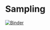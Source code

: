 # Sampling

[![Binder](https://mybinder.org/badge_logo.svg)](https://gesis.mybinder.org/binder/v2/gh/Mayssasadok/TP-cleaning-/main)

